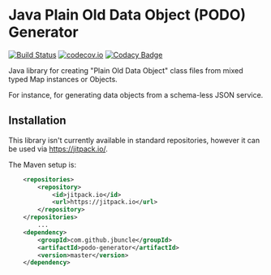 # Java Plain Old Data Object (PODO) Generator

[![Build Status](https://travis-ci.org/jbuncle/podo-generator.svg?branch=master)](https://travis-ci.org/jbuncle/podo-generator)
[![codecov.io](https://codecov.io/github/jbuncle/podo-generator/coverage.svg?branch=master)](https://codecov.io/github/jbuncle/podo-generator?branch=master)
[![Codacy Badge](https://api.codacy.com/project/badge/Grade/9c2a9c7bfc2740478541860a2a678226)](https://www.codacy.com/app/jbuncle/podo-generator?utm_source=github.com&amp;utm_medium=referral&amp;utm_content=jbuncle/podo-generator&amp;utm_campaign=Badge_Grade)

Java library for creating "Plain Old Data Object" class files from mixed typed
Map instances or Objects.

For instance, for generating data objects from a schema-less JSON service.

## Installation

This library isn't currently available in standard repositories, however it can
be used via https://jitpack.io/. 

The Maven setup is:

```xml
	<repositories>
		<repository>
		    <id>jitpack.io</id>
		    <url>https://jitpack.io</url>
		</repository>
	</repositories>
        ...
	<dependency>
	    <groupId>com.github.jbuncle</groupId>
	    <artifactId>podo-generator</artifactId>
	    <version>master</version>
	</dependency>
```
